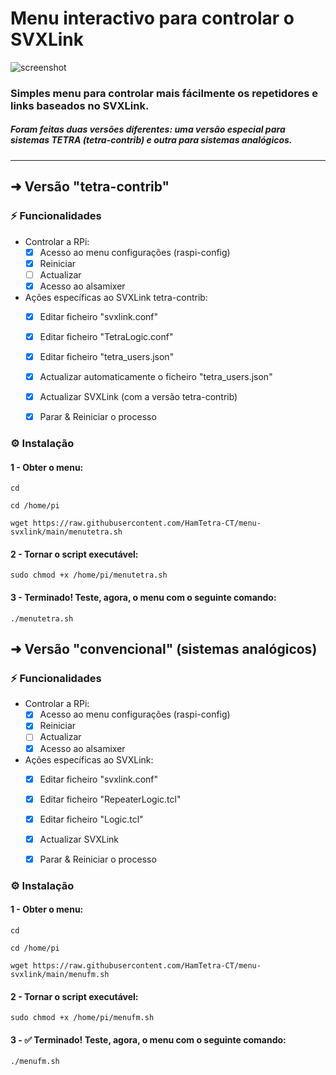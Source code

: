 # Menu interactivo para controlar o SVXLink

![screenshot](https://snipboard.io/uVF9hl.jpg)

### Simples menu para controlar mais fácilmente os repetidores e links baseados no SVXLink.

##### Foram feitas duas versões diferentes: uma versão especial para sistemas TETRA (tetra-contrib) e outra para sistemas analógicos.

---

## ➜ Versão "tetra-contrib"

### ⚡ Funcionalidades
 - Controlar a RPi:
      - [x] Acesso ao menu configurações (raspi-config)
      - [x] Reiniciar
      - [ ] Actualizar 
      - [x] Acesso ao alsamixer
 - Ações específicas ao SVXLink tetra-contrib: 
      - [x] Editar ficheiro "svxlink.conf" 
      - [x] Editar ficheiro "TetraLogic.conf" 
      - [x] Editar ficheiro "tetra_users.json" 
      - [x] Actualizar automaticamente o ficheiro "tetra_users.json"  
      - [x] Actualizar SVXLink (com a versão tetra-contrib)
      - [x] Parar & Reiniciar o processo


### ⚙️ Instalação 
#### 1 - Obter o menu:
```
cd
```
```
cd /home/pi
```
```
wget https://raw.githubusercontent.com/HamTetra-CT/menu-svxlink/main/menutetra.sh
```
#### 2 - Tornar o script executável:
```
sudo chmod +x /home/pi/menutetra.sh
```
#### 3 - Terminado! Teste, agora, o menu com o seguinte comando:
```
./menutetra.sh
```


## ➜ Versão "convencional" (sistemas analógicos)

### ⚡ Funcionalidades
 - Controlar a RPi:
      - [x] Acesso ao menu configurações (raspi-config)
      - [x] Reiniciar
      - [ ] Actualizar 
      - [x] Acesso ao alsamixer
 - Ações específicas ao SVXLink: 
      - [x] Editar ficheiro "svxlink.conf" 
      - [x] Editar ficheiro "RepeaterLogic.tcl" 
      - [x] Editar ficheiro "Logic.tcl"  
      - [x] Actualizar SVXLink
      - [x] Parar & Reiniciar o processo


### ⚙️ Instalação 
#### 1 - Obter o menu:
```
cd
```
```
cd /home/pi
```
```
wget https://raw.githubusercontent.com/HamTetra-CT/menu-svxlink/main/menufm.sh
```
#### 2 - Tornar o script executável:
```
sudo chmod +x /home/pi/menufm.sh
```
#### 3 - ✅ Terminado! Teste, agora, o menu com o seguinte comando:
```
./menufm.sh
```

